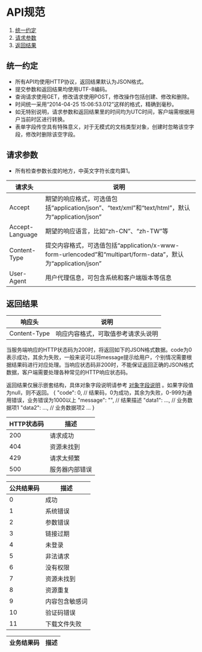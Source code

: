 # API规范

1. [统一约定](#统一约定)
1. [请求参数](#请求参数)
1. [返回结果](#返回结果)

## 统一约定

- 所有API均使用HTTP协议，返回结果默认为JSON格式。
- 提交参数和返回结果均使用UTF-8编码。
- 查询请求使用GET，修改请求使用POST，修改操作包括创建、修改和删除。
- 时间统一采用“2014-04-25 15:06:53.012”这样的格式，精确到毫秒。
- 如无特别说明，请求参数和返回结果里的时间均为UTC时间，客户端需根据用户当前时区进行转换。
- 表单字段传空具有特殊意义，对于无模式的文档类型对象，创建时忽略该空字段，修改时删除该空字段。

## 请求参数

- 所有检查参数长度的地方，中英文字符长度均算1。

| 请求头 | 说明 |
|---------|-------|
| Accept | 期望的响应格式，可选值包括“application/json”、“text/xml”和“text/html”，默认为“application/json” |
| Accept-Language | 期望的响应语言，比如“zh-CN”、“zh-TW”等 |
| Content-Type | 提交内容格式，可选值包括“application/x-www-form-urlencoded”和“multipart/form-data”，默认为“application/json” |
| User-Agent | 用户代理信息，可包含系统和客户端版本等信息 |

## 返回结果

| 响应头 | 说明 |
|---------|-------|
| Content-Type | 响应内容格式，可取值参考请求头说明 |

当服务端响应的HTTP状态码为200时，将返回如下的JSON格式数据。code为0表示成功，其余为失败，一般来说可以将message提示给用户，个别情况需要根据结果码进行对应处理。当响应状态码非200时，不能保证返回正确的JSON格式数据，客户端需要处理各种常见的HTTP响应状态码。

返回结果仅展示嵌套结构，具体对象字段说明请参考 [对象字段说明](object-field-desc) 。如果字段值为null，则不返回。
    {
        "code": 0, // 结果码，0为成功，其余为失败，0-999为通用错误，业务错误为1000以上
        "message": "", // 结果描述
        "data1": ..., // 业务数据项1
        "data2": ..., // 业务数据项2
        ...
    }

| HTTP状态码 | 描述 |
|---------|-------|
| 200        | 请求成功     |
| 404        | 资源未找到     |
| 429        | 请求太频繁     |
| 500        | 服务器内部错误     |

| 公共结果码 | 描述 |
|---------|-------|
| 0          | 成功     |
| 1          | 系统错误 |
| 2          | 参数错误 |
| 3          | 链接过期 |
| 4          | 未登录   |
| 5          | 非法请求 |
| 6          | 没有权限 |
| 7          | 资源未找到 |
| 8          | 资源重复 |
| 9          | 内容包含敏感词 |
| 10        | 验证码错误 |
| 11        | 下载文件失败 |

| 业务结果码 | 描述 |
|---------|-------|